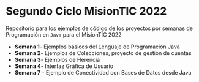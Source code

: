 # Segundo Ciclo MisionTIC 2022

Repositorio para los ejemplos de código de los proyectos por semanas de Programación en `Java` para el MisionTIC 2022

- __Semana 1__- Ejemplos básicos del Lenguaje de Programación Java
- __Semana 2__- Ejemplos de Colecciones, proyecto de gestión de cuentas
- __Semana 3__- Ejemplos de Herencia
- __Semana 4__- Interfaz Gráfica de Usuario 
- __Semana 7__ - Ejemplo de Conectividad con Bases de Datos desde Java

